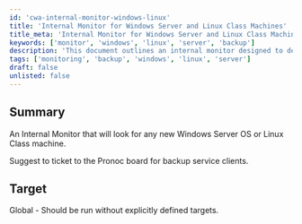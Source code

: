 ```yaml
---
id: 'cwa-internal-monitor-windows-linux'
title: 'Internal Monitor for Windows Server and Linux Class Machines'
title_meta: 'Internal Monitor for Windows Server and Linux Class Machines'
keywords: ['monitor', 'windows', 'linux', 'server', 'backup']
description: 'This document outlines an internal monitor designed to detect any new Windows Server or Linux Class machines. It suggests creating a ticket to the Pronoc board for clients requiring backup services, ensuring proactive management of server resources.'
tags: ['monitoring', 'backup', 'windows', 'linux', 'server']
draft: false
unlisted: false
---
```

## Summary

An Internal Monitor that will look for any new Windows Server OS or Linux Class machine.

Suggest to ticket to the Pronoc board for backup service clients.

## Target

Global - Should be run without explicitly defined targets.


